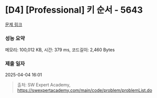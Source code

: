 # [D4] [Professional] 키 순서 - 5643 

[문제 링크](https://swexpertacademy.com/main/code/problem/problemDetail.do?contestProbId=AWXQsLWKd5cDFAUo) 

### 성능 요약

메모리: 100,012 KB, 시간: 379 ms, 코드길이: 2,460 Bytes

### 제출 일자

2025-04-04 16:01



> 출처: SW Expert Academy, https://swexpertacademy.com/main/code/problem/problemList.do